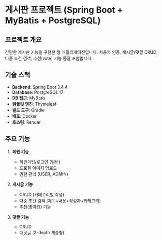 # 게시판 프로젝트 (Spring Boot + MyBatis + PostgreSQL)

## 프로젝트 개요

간단한 게시판 기능을 구현한 웹 애플리케이션입니다. 사용자 인증, 게시글/댓글 CRUD, 다중 조건 검색, 추천(vote) 기능 등을 포함합니다.

## 기술 스택

- **Backend**: Spring Boot 3.4.4
- **Database**: PostgreSQL 17
- **DB 접근**: MyBatis
- **템플릿 엔진**: Thymeleaf
- **빌드 도구**: Gradle
- **배포**: Docker
- **호스팅**: Render

## 주요 기능

1. **회원 기능**
    - 회원가입/로그인 (일반)
    - 프로필 이미지 업로드
    - 권한 관리 (USER, ADMIN)

2. **게시글 기능**
    - CRUD (카테고리별 작성)
    - 다중 조건 검색 (제목+내용+작성자+카테고리)
    - 추천(좋아요) 기능

3. **댓글 기능**
    - CRUD
    - 대댓글 (2-depth 계층형)
